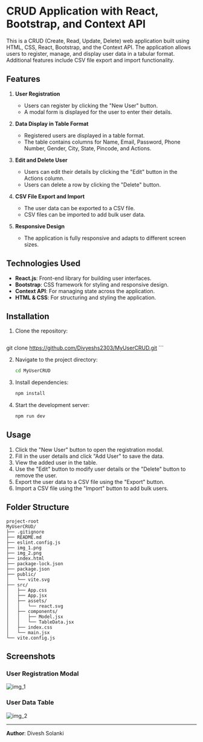 # CRUD Application with React, Bootstrap, and Context API

This is a CRUD (Create, Read, Update, Delete) web application built using HTML, CSS, React, Bootstrap, and the Context API. The application allows users to register, manage, and display user data in a tabular format. Additional features include CSV file export and import functionality.

## Features

1. **User Registration**
   - Users can register by clicking the "New User" button.
   - A modal form is displayed for the user to enter their details.

2. **Data Display in Table Format**
   - Registered users are displayed in a table format.
   - The table contains columns for Name, Email, Password, Phone Number, Gender, City, State, Pincode, and Actions.

3. **Edit and Delete User**
   - Users can edit their details by clicking the "Edit" button in the Actions column.
   - Users can delete a row by clicking the "Delete" button.

4. **CSV File Export and Import**
   - The user data can be exported to a CSV file.
   - CSV files can be imported to add bulk user data.

5. **Responsive Design**
   - The application is fully responsive and adapts to different screen sizes.

## Technologies Used

- **React.js**: Front-end library for building user interfaces.
- **Bootstrap**: CSS framework for styling and responsive design.
- **Context API**: For managing state across the application.
- **HTML & CSS**: For structuring and styling the application.

## Installation

1. Clone the repository:
   ```bash
git clone https://github.com/Divyeshs2303/MyUserCRUD.git   ```

2. Navigate to the project directory:
   ```bash
   cd MyUserCRUD
   ```

3. Install dependencies:
   ```bash
   npm install
   ```

4. Start the development server:
   ```bash
   npm run dev
   ```

## Usage

1. Click the "New User" button to open the registration modal.
2. Fill in the user details and click "Add User" to save the data.
3. View the added user in the table.
4. Use the "Edit" button to modify user details or the "Delete" button to remove the user.
5. Export the user data to a CSV file using the "Export" button.
6. Import a CSV file using the "Import" button to add bulk users.

## Folder Structure

```
project-root
MyUserCRUD/
├── .gitignore
├── README.md
├── eslint.config.js
├── img_1.png
├── img_2.png
├── index.html
├── package-lock.json
├── package.json
├── public/
│   └── vite.svg
├── src/
│   ├── App.css
│   ├── App.jsx
│   ├── assets/
│   │   └── react.svg
│   ├── components/
│   │   ├── Model.jsx
│   │   └── TableData.jsx
│   ├── index.css
│   └── main.jsx
└── vite.config.js

```

## Screenshots

### User Registration Modal
![img_1](https://github.com/user-attachments/assets/d54c9a25-df0f-4f08-83b6-863a3b44d275)

### User Data Table
![img_2](https://github.com/user-attachments/assets/e44aead1-fc49-492b-918f-0149c6540573)

---

**Author**: Divesh Solanki

